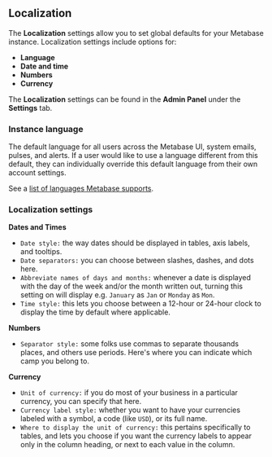 ## Localization

The **Localization** settings allow you to set global defaults for your Metabase instance. Localization settings include options for:

- **Language**
- **Date and time**
- **Numbers**
- **Currency**

The **Localization** settings can be found in the **Admin Panel** under the **Settings** tab.

### Instance language

The default language for all users across the Metabase UI, system emails, pulses, and alerts. If a user would like to use a language different from this default, they can individually override this default language from their own account settings.

See a [list of languages Metabase supports](https://www.metabase.com/docs/latest/faq/general/what-languages-can-be-used-with-metabase.html).

### Localization settings

**Dates and Times**
* `Date style:` the way dates should be displayed in tables, axis labels, and tooltips.
* `Date separators:` you can choose between slashes, dashes, and dots here.
* `Abbreviate names of days and months:` whenever a date is displayed with the day of the week and/or the month written out, turning this setting on will display e.g. `January` as `Jan` or `Monday` as `Mon`.
* `Time style:` this lets you choose between a 12-hour or 24-hour clock to display the time by default where applicable.

**Numbers**
* `Separator style:` some folks use commas to separate thousands places, and others use periods. Here's where you can indicate which camp you belong to.

**Currency**
* `Unit of currency:` if you do most of your business in a particular currency, you can specify that here.
* `Currency label style:` whether you want to have your currencies labeled with a symbol, a code (like `USD`), or its full name.
* `Where to display the unit of currency:` this pertains specifically to tables, and lets you choose if you want the currency labels to appear only in the column heading, or next to each value in the column.
